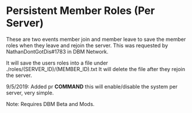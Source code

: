 # Persistent Member Roles (Per Server)
These are two events member join and member leave to save the member roles when they leave and rejoin the server.
This was requested by NathanDontGotDis#1783 in DBM Network.

It will save the users roles into a file under ./roles/(SERVER_ID)/(MEMBER_ID).txt
It will delete the file after they rejoin the server.

9/5/2019: Added pr **COMMAND** this will enable/disable the system per server, very simple.

Note: Requires DBM Beta and Mods.